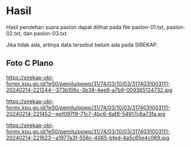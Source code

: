 # Hasil

Hasil perolehan suara paslon dapat dilihat pada file paslon-01.txt, paslon-02.txt, dan paslon-03.txt.

Jika tidak ada, artinya data tersebut belum ada pada SIREKAP.

## Foto C Plano

https://sirekap-obj-formc.kpu.go.id/1e50/pemilu/ppwp/31/74/03/10/03/3174031003111-20240214-221244--373b106c-3b38-4ee9-a7b9-009365124732.jpg

https://sirekap-obj-formc.kpu.go.id/1e50/pemilu/ppwp/31/74/03/10/03/3174031003111-20240214-221452--eef097f9-71c7-4bc6-8af8-54917c6a73fa.jpg

https://sirekap-obj-formc.kpu.go.id/1e50/pemilu/ppwp/31/74/03/10/03/3174031003111-20240214-221623--a1977a3f-558c-4065-bfed-4a5c65e4c069.jpg
